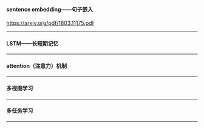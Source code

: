 #### sentence embedding——句子嵌入
https://arxiv.org/pdf/1803.11175.pdf

---
#### LSTM——长短期记忆

---
#### attention（注意力）机制

---
#### 多视图学习

---
#### 多任务学习

---
